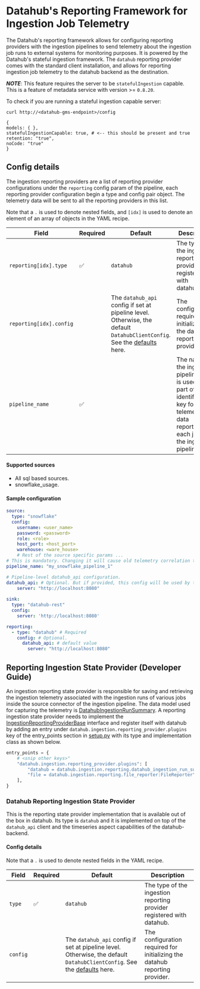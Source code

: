 # Datahub's Reporting Framework for Ingestion Job Telemetry
The Datahub's reporting framework allows for configuring reporting providers with the ingestion pipelines to send 
telemetry about the ingestion job runs to external systems for monitoring purposes. It is powered by the Datahub's 
stateful ingestion framework. The `datahub` reporting provider comes with the standard client installation, 
and allows for reporting ingestion job telemetry to the datahub backend as the destination.

**_NOTE_**: This feature requires the server to be `statefulIngestion` capable. 
This is a feature of metadata service with version >= `0.8.20`.

To check if you are running a stateful ingestion capable server:
```console
curl http://<datahub-gms-endpoint>/config

{
models: { },
statefulIngestionCapable: true, # <-- this should be present and true
retention: "true",
noCode: "true"
}
```

## Config details
The ingestion reporting providers are a list of reporting provider configurations under the `reporting` config
param of the pipeline, each reporting provider configuration begin a type and config pair object. The telemetry data will
be sent to all the reporting providers in this list.

Note that a `.` is used to denote nested fields, and `[idx]` is used to denote an element of an array of objects in the YAML recipe.

| Field                   | Required | Default                                                                                                          | Description                                                                                                                                              |
|-------------------------| -------- |------------------------------------------------------------------------------------------------------------------|----------------------------------------------------------------------------------------------------------------------------------------------------------|
| `reporting[idx].type`   |  ✅      | `datahub`                                                                                                                                                                                                                               | The type of the ingestion reporting provider registered with datahub.                                                                                    |
| `reporting[idx].config` |          | The `datahub_api` config if set at pipeline level. Otherwise, the default `DatahubClientConfig`. See the [defaults](https://github.com/datahub-project/datahub/blob/master/metadata-ingestion/src/datahub/ingestion/graph/client.py#L19) here. | The configuration required for initializing the datahub reporting provider.                                                                              |
| `pipeline_name`         |    ✅    |                                                                                                                  | The name of the ingestion pipeline. This is used as a part of the identifying key for the telemetry data reported by each job in the ingestion pipeline. | 

#### Supported sources
* All sql based sources.
* snowflake_usage.
#### Sample configuration
```yaml
source:
  type: "snowflake"
  config:
    username: <user_name>
    password: <password>
    role: <role>
    host_port: <host_port>
    warehouse: <ware_house>
    # Rest of the source specific params ...
# This is mandatory. Changing it will cause old telemetry correlation to be lost.
pipeline_name: "my_snowflake_pipeline_1"

# Pipeline-level datahub_api configuration.
datahub_api: # Optional. But if provided, this config will be used by the "datahub" ingestion state provider.
    server: "http://localhost:8080"
    
sink:
  type: "datahub-rest"
  config:
    server: 'http://localhost:8080'

reporting:
  - type: "datahub" # Required
    config: # Optional. 
      datahub_api: # default value
        server: "http://localhost:8080"
```

## Reporting Ingestion State Provider (Developer Guide)
An ingestion reporting state provider is responsible for saving and retrieving the ingestion telemetry 
associated with the ingestion runs of various jobs inside the source connector of the ingestion pipeline. 
The data model used for capturing the telemetry is [DatahubIngestionRunSummary](https://github.com/datahub-project/datahub/blob/master/metadata-models/src/main/pegasus/com/linkedin/datajob/datahub/DatahubIngestionRunSummary.pdl). 
A reporting ingestion state provider needs to implement the [IngestionReportingProviderBase](https://github.com/datahub-project/datahub/blob/master/metadata-ingestion/src/datahub/ingestion/api/ingestion_job_reporting_provider_base.py)
interface and register itself with datahub by adding an entry under `datahub.ingestion.reporting_provider.plugins` 
key of the entry_points section in [setup.py](https://github.com/datahub-project/datahub/blob/master/metadata-ingestion/setup.py) 
with its type and implementation class as shown below. 
```python
entry_points = {
    # <snip other keys>"
    "datahub.ingestion.reporting_provider.plugins": [
        "datahub = datahub.ingestion.reporting.datahub_ingestion_run_summary_provider:DatahubIngestionRunSummaryProvider",
        "file = datahub.ingestion.reporting.file_reporter:FileReporter",
    ],
}
```

### Datahub Reporting Ingestion State Provider
This is the reporting state provider implementation that is available out of the box in datahub. Its type is `datahub` and it is implemented on top
of the `datahub_api` client and the timeseries aspect capabilities of the datahub-backend.
#### Config details

Note that a `.` is used to denote nested fields in the YAML recipe.

| Field                                                    | Required | Default                                                                                                                                                                                                                                 | Description                                                                 |
|----------------------------------------------------------|----------|-----------------------------------------------------------------------------------------------------------------------------------------------------------------------------------------------------------------------------------------|-----------------------------------------------------------------------------|
| `type`   |  ✅      | `datahub`                                                                                                                                                                                                                               | The type of the ingestion reporting provider registered with datahub.       |
| `config` |          | The `datahub_api` config if set at pipeline level. Otherwise, the default `DatahubClientConfig`. See the [defaults](https://github.com/datahub-project/datahub/blob/master/metadata-ingestion/src/datahub/ingestion/graph/client.py#L19) here. | The configuration required for initializing the datahub reporting provider. |
